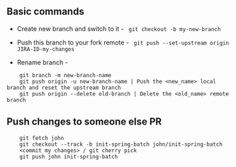 ## Basic commands 
* Create new branch and switch to it - ``` git checkout -b my-new-branch```

* Push this branch to your fork remote - ``` git push --set-upstream origin JIRA-ID-my-changes```

* Rename branch - 
``` git checkout old-branch
    git branch -m new-branch-name
    git push origin -u new-branch-name | Push the <new_name> local branch and reset the upstream branch
    git push origin --delete old-branch | Delete the <old_name> remote branch
```



## Push changes to someone else PR
``` git remote add john gitUrl
    git fetch john
    git checkout --track -b init-spring-batch john/init-spring-batch
    <commit my changes> / git cherry pick
    git push john init-spring-batch
```    
